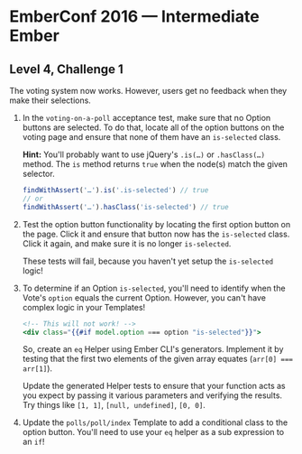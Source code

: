 # EmberConf 2016 &mdash; Intermediate Ember

## Level 4, Challenge 1

The voting system now works. However, users get no feedback when they make
their selections.

1. In the `voting-on-a-poll` acceptance test, make sure that no Option buttons
   are selected. To do that, locate all of the option buttons on the voting
   page and ensure that none of them have an `is-selected` class.

    **Hint:** You'll probably want to use jQuery's `.is(…)` or `.hasClass(…)`
    method. The `is` method returns `true` when the node(s) match the given
    selector.

    ```javascript
    findWithAssert('…').is('.is-selected') // true
    // or
    findWithAssert('…').hasClass('is-selected') // true
    ```

2. Test the option button functionality by locating the first option button on
   the page. Click it and ensure that button now has the `is-selected` class.
   Click it again, and make sure it is no longer `is-selected`.

    These tests will fail, because you haven't yet setup the `is-selected`
    logic!

3. To determine if an Option `is-selected`, you'll need to identify when the
   Vote's `option` equals the current Option. However, you can't have complex
   logic in your Templates!

    ```handlebars
    <!-- This will not work! -->
    <div class="{{#if model.option === option "is-selected"}}">
    ```

    So, create an `eq` Helper using Ember CLI's generators. Implement it by
    testing that the first two elements of the given array equates (`arr[0] ===
    arr[1]`).

    Update the generated Helper tests to ensure that your function acts as you
    expect by passing it various parameters and verifying the results. Try
    things like `[1, 1]`, `[null, undefined]`, `[0, 0]`.

4. Update the `polls/poll/index` Template to add a conditional class to the
   option button. You'll need to use your `eq` helper as a sub expression to an
   `if`!
